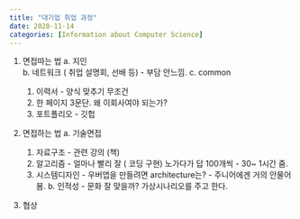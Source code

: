 ```yaml
---
title: "대기업 취업 과정"
date: 2020-11-14
categories: [Information about Computer Science]
---
```


1. 면접따는 법
   a. 지인    
   b. 네트워크 ( 취업 설명회, 선배 등) - 부담 안느낌. 
   c. common
      1) 이력서 - 양식 맞추기 무조건
      2) 한 페이지 3문단. 왜 이회사여야 되는가? 
      3) 포트폴리오 - 깃헙

2. 면접하는 법
    a. 기술면접 
      1) 자료구조 - 관련 강의 (책)
      2) 알고리즘 - 얼마나 빨리 잘 ( 코딩 구현) 노가다가 답 100개씩 - 30~ 1시간 줌. 
      3) 시스템디자인 - 우버앱을 만들려면 architecture는? - 주니어에겐 거의 안물어봄. 
    b. 인적성 - 문화 잘 맞을까? 가상시나리오를 주고 한다. 

3. 협상
